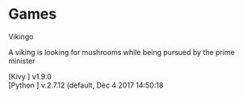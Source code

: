 # Games

Vikingo

A viking is looking for mushrooms while being pursued by the prime minister


[Kivy	]	v1.9.0		
[Python	]	v.2.7.12 (default, Dec 4 2017 14:50:18
